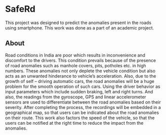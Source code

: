 # SafeRd
This project was designed to predict the anomalies present in the roads using smartphone. This work was done as a part of an academic project.

## About
Road conditions in India are poor which results in inconvenience and discomfort to the drivers. This condition prevails because of the presence of road anomalies such as manhole covers, pits, potholes etc. in high numbers. These anomalies not only deplete the vehicle condition but also acts as an unwanted hinderance to vehicle’s acceleration. Also, due to the growth of self – driving automatic cars, the road anomalies will be a huge problem for the smooth operation of such cars. Using the driver behavior as input parameters which include sudden braking, left and right turns. And also, the readings from the gyroscope, GPS and linear accelerometer sensors are used to differentiate between the road anomalies based on their severity. After completing the process, the recordings will be embedded in a geographical map, so that users can be indicated about the road anomalies on their route. This work also factors the speed of the vehicle, so that the users can be notified at the right time to reduce the impact from the anomalies.
